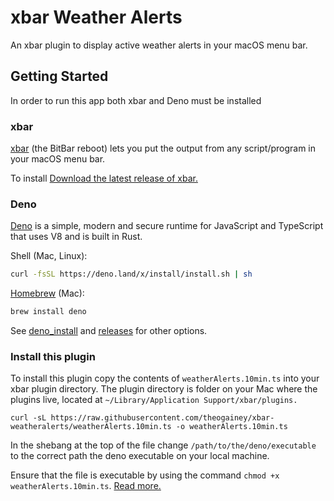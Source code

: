 # xbar Weather Alerts

An xbar plugin to display active weather alerts in your macOS menu bar.

## Getting Started

In order to run this app both xbar and Deno must be installed

### xbar

[xbar](https://github.com/matryer/xbar) (the BitBar reboot) lets you put the
output from any script/program in your macOS menu bar.

To install
[Download the latest release of xbar.](https://github.com/matryer/xbar/releases)

### Deno

[Deno](https://github.com/denoland/deno) is a simple, modern and secure runtime
for JavaScript and TypeScript that uses V8 and is built in Rust.

Shell (Mac, Linux):

```sh
curl -fsSL https://deno.land/x/install/install.sh | sh
```

[Homebrew](https://formulae.brew.sh/formula/deno) (Mac):

```sh
brew install deno
```

See
[deno_install](https://github.com/denoland/deno_install/blob/master/README.md)
and [releases](https://github.com/denoland/deno/releases) for other options.

### Install this plugin

To install this plugin copy the contents of `weatherAlerts.10min.ts` into your
xbar plugin directory. The plugin directory is folder on your Mac where the
plugins live, located at `~/Library/Application Support/xbar/plugins.`

```
curl -sL https://raw.githubusercontent.com/theogainey/xbar-weatheralerts/weatherAlerts.10min.ts -o weatherAlerts.10min.ts
```

In the shebang at the top of the file change `/path/to/the/deno/executable` to
the correct path the deno executable on your local machine.

Ensure that the file is executable by using the command `chmod +x weatherAlerts.10min.ts`.
[Read more.](https://github.com/matryer/xbar#installing-plugins)
